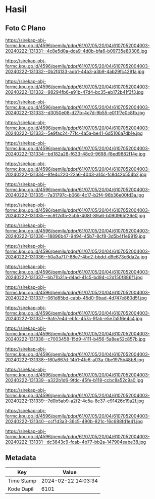 # Hasil

## Foto C Plano

https://sirekap-obj-formc.kpu.go.id/4596/pemilu/pdpr/61/07/05/20/04/6107052004003-20240222-131331--4c8e5d0a-dca9-4d0b-bfa6-b09735e80306.jpg

https://sirekap-obj-formc.kpu.go.id/4596/pemilu/pdpr/61/07/05/20/04/6107052004003-20240222-131332--0b2f4133-adb1-44a3-a3b9-4ab29fc4291a.jpg

https://sirekap-obj-formc.kpu.go.id/4596/pemilu/pdpr/61/07/05/20/04/6107052004003-20240222-131332--98294fb6-e91b-47d4-bc35-eb172b41f3f3.jpg

https://sirekap-obj-formc.kpu.go.id/4596/pemilu/pdpr/61/07/05/20/04/6107052004003-20240222-131333--d3050e08-d27b-4c7d-9b55-e011f7e0c8fb.jpg

https://sirekap-obj-formc.kpu.go.id/4596/pemilu/pdpr/61/07/05/20/04/6107052004003-20240222-131333--5e9fac24-77fc-4a5a-be41-6d5106a7db1e.jpg

https://sirekap-obj-formc.kpu.go.id/4596/pemilu/pdpr/61/07/05/20/04/6107052004003-20240222-131334--bd182a28-f633-48c0-9698-f8ed9882f14e.jpg

https://sirekap-obj-formc.kpu.go.id/4596/pemilu/pdpr/61/07/05/20/04/6107052004003-20240222-131334--8fe4c220-22a6-4043-a14c-fc8d42b554b2.jpg

https://sirekap-obj-formc.kpu.go.id/4596/pemilu/pdpr/61/07/05/20/04/6107052004003-20240222-131335--7a31797c-b068-4c17-b2f4-96b36e00fd3a.jpg

https://sirekap-obj-formc.kpu.go.id/4596/pemilu/pdpr/61/07/05/20/04/6107052004003-20240222-131335--ec912df5-2cb5-408f-89a6-b090965f26e0.jpg

https://sirekap-obj-formc.kpu.go.id/4596/pemilu/pdpr/61/07/05/20/04/6107052004003-20240222-131336--18896b47-9494-45b7-8cf8-3d5b4f1e9919.jpg

https://sirekap-obj-formc.kpu.go.id/4596/pemilu/pdpr/61/07/05/20/04/6107052004003-20240222-131336--50a3a717-88e7-4bc2-bbdd-d9e673c6da2a.jpg

https://sirekap-obj-formc.kpu.go.id/4596/pemilu/pdpr/61/07/05/20/04/6107052004003-20240222-131337--bb71b31a-d4ad-41c5-bd94-c2d150f886f1.jpg

https://sirekap-obj-formc.kpu.go.id/4596/pemilu/pdpr/61/07/05/20/04/6107052004003-20240222-131337--061d85bd-cabb-45d0-9bad-4d747e860d5f.jpg

https://sirekap-obj-formc.kpu.go.id/4596/pemilu/pdpr/61/07/05/20/04/6107052004003-20240222-131337--9afe7e4d-ebfc-457a-9fab-e5e7a5f6e4c4.jpg

https://sirekap-obj-formc.kpu.go.id/4596/pemilu/pdpr/61/07/05/20/04/6107052004003-20240222-131338--c7003458-15d9-4111-b456-5a8ee52c857b.jpg

https://sirekap-obj-formc.kpu.go.id/4596/pemilu/pdpr/61/07/05/20/04/6107052004003-20240222-131338--f60a667d-14b1-4fc6-a03a-0be1975b48b8.jpg

https://sirekap-obj-formc.kpu.go.id/4596/pemilu/pdpr/61/07/05/20/04/6107052004003-20240222-131339--a322b1d6-9fdc-45fe-b118-ccbc8a52c9a0.jpg

https://sirekap-obj-formc.kpu.go.id/4596/pemilu/pdpr/61/07/05/20/04/6107052004003-20240222-131339--7d0b5ab9-a2f2-4c5a-8c37-e91426c19a2f.jpg

https://sirekap-obj-formc.kpu.go.id/4596/pemilu/pdpr/61/07/05/20/04/6107052004003-20240222-131340--ccf1d3a3-36c5-490b-821c-16c688fd1e41.jpg

https://sirekap-obj-formc.kpu.go.id/4596/pemilu/pdpr/61/07/05/20/04/6107052004003-20240222-131331--dc3843c9-fcab-4b77-bb2a-147904eabe38.jpg


## Metadata

| Key        | Value               |
| ---------- | ------------------- |
| Time Stamp | 2024-02-22 14:03:34 |
| Kode Dapil | 6101                |



